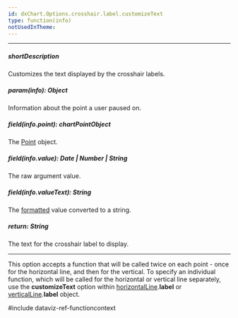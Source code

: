 ```yaml
---
id: dxChart.Options.crosshair.label.customizeText
type: function(info)
notUsedInTheme: 
---
```

---
##### shortDescription
Customizes the text displayed by the crosshair labels.

##### param(info): Object
Information about the point a user paused on.

##### field(info.point): chartPointObject
The [Point](/api-reference/20%20Data%20Visualization%20Widgets/dxChart/7%20Chart%20Elements/Point '/Documentation/ApiReference/UI_Components/dxChart/Chart_Elements/Point/') object.

##### field(info.value): Date | Number | String
The raw argument value.

##### field(info.valueText): String
The [formatted](/api-reference/20%20Data%20Visualization%20Widgets/dxChart/1%20Configuration/crosshair/label/format.md '/Documentation/ApiReference/UI_Components/dxChart/Configuration/crosshair/label/#format') value converted to a string.

##### return: String
The text for the crosshair label to display.

---
This option accepts a function that will be called twice on each point - once for the horizontal line, and then for the vertical. To specify an individual function, which will be called for the horizontal or vertical line separately, use the **customizeText** option within [horizontalLine](/api-reference/20%20Data%20Visualization%20Widgets/dxChart/1%20Configuration/crosshair/horizontalLine '/Documentation/ApiReference/UI_Components/dxChart/Configuration/crosshair/horizontalLine/').**label** or [verticalLine](/api-reference/20%20Data%20Visualization%20Widgets/dxChart/1%20Configuration/crosshair/verticalLine '/Documentation/ApiReference/UI_Components/dxChart/Configuration/crosshair/verticalLine/').**label** object. 

#include dataviz-ref-functioncontext